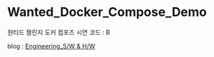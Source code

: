 # Wanted_Docker_Compose_Demo

원티드 챌린지 도커 컴포즈 시연 코드 : B

<p>blog : <a href="https://engineeringshw.blogspot.com/">Engineering_S/W & H/W</a></p>

